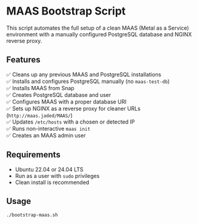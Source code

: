 # MAAS Bootstrap Script

This script automates the full setup of a clean MAAS (Metal as a Service) environment with a manually configured PostgreSQL database and NGINX reverse proxy.

## Features

✅ Cleans up any previous MAAS and PostgreSQL installations  
✅ Installs and configures PostgreSQL manually (no `maas-test-db`)  
✅ Installs MAAS from Snap  
✅ Creates PostgreSQL database and user  
✅ Configures MAAS with a proper database URI  
✅ Sets up NGINX as a reverse proxy for cleaner URLs (`http://maas.jaded/MAAS/`)  
✅ Updates `/etc/hosts` with a chosen or detected IP  
✅ Runs non-interactive `maas init`  
✅ Creates an MAAS admin user

## Requirements

- Ubuntu 22.04 or 24.04 LTS
- Run as a user with `sudo` privileges
- Clean install is recommended

## Usage

```bash
./bootstrap-maas.sh
